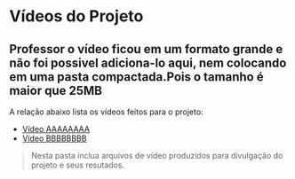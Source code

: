 # Vídeos do Projeto
## Professor o vídeo ficou em um formato grande e não foi possivel adiciona-lo aqui, nem colocando em uma pasta compactada.Pois o tamanho é maior que 25MB

A relação abaixo lista os vídeos feitos para o projeto:
 - [Vídeo AAAAAAAA]()
 - [Vídeo BBBBBBBB]()

> Nesta pasta inclua arquivos de vídeo produzidos para divulgação do 
> projeto e seus resutados.


